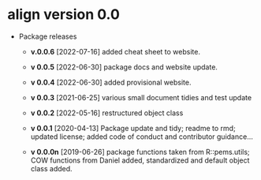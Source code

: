 # align version 0.0

* Package releases 

    * __v.0.0.6__ [2022-07-16] added cheat sheet to website.

    * __v 0.0.5__ [2022-06-30] package docs and website update. 
    
    * __v 0.0.4__ [2022-06-30] added provisional website. 
        
    * __v 0.0.3__ [2021-06-25] various small document tidies and test update

    * __v 0.0.2__ [2022-05-16] restructured object class

    * __v 0.0.1__ [2020-04-13] Package update and tidy; readme to rmd; updated license; added code of conduct and contributor guidance...

    * __v 0.0.0n__ [2019-06-26] package functions taken from R::pems.utils; COW functions from Daniel added, standardized and default object class added.
    
    
